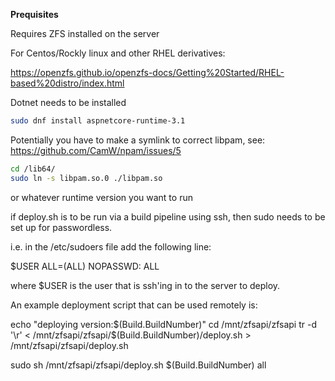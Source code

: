 ﻿
**Prequisites**

Requires ZFS installed on the server

For Centos/Rockly linux and other RHEL derivatives:

https://openzfs.github.io/openzfs-docs/Getting%20Started/RHEL-based%20distro/index.html

Dotnet needs to be installed
~~~sh
sudo dnf install aspnetcore-runtime-3.1
~~~

Potentially you have to make a symlink to correct libpam, see:
https://github.com/CamW/npam/issues/5

~~~sh
cd /lib64/
sudo ln -s libpam.so.0 ./libpam.so
~~~

or whatever runtime version you want to run

if deploy.sh is to be run via a build pipeline using ssh, then sudo needs to be set up for passwordless.

i.e. in the /etc/sudoers file add the following line:

$USER ALL=(ALL) NOPASSWD: ALL

where $USER is the user that is ssh'ing in to the server to deploy.

An example deployment script that can be used remotely is:

echo "deploying version:$(Build.BuildNumber)"
cd /mnt/zfsapi/zfsapi
tr -d '\r' < /mnt/zfsapi/zfsapi/$(Build.BuildNumber)/deploy.sh > /mnt/zfsapi/zfsapi/deploy.sh

sudo sh /mnt/zfsapi/zfsapi/deploy.sh $(Build.BuildNumber) all
